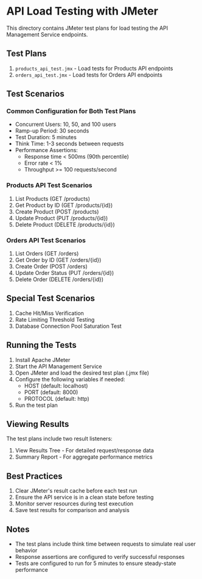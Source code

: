 # API Load Testing with JMeter

This directory contains JMeter test plans for load testing the API Management Service endpoints.

## Test Plans

1. `products_api_test.jmx` - Load tests for Products API endpoints
2. `orders_api_test.jmx` - Load tests for Orders API endpoints

## Test Scenarios

### Common Configuration for Both Test Plans

- Concurrent Users: 10, 50, and 100 users
- Ramp-up Period: 30 seconds
- Test Duration: 5 minutes
- Think Time: 1-3 seconds between requests
- Performance Assertions:
  - Response time < 500ms (90th percentile)
  - Error rate < 1%
  - Throughput >= 100 requests/second

### Products API Test Scenarios

1. List Products (GET /products)
2. Get Product by ID (GET /products/{id})
3. Create Product (POST /products)
4. Update Product (PUT /products/{id})
5. Delete Product (DELETE /products/{id})

### Orders API Test Scenarios

1. List Orders (GET /orders)
2. Get Order by ID (GET /orders/{id})
3. Create Order (POST /orders)
4. Update Order Status (PUT /orders/{id})
5. Delete Order (DELETE /orders/{id})

## Special Test Scenarios

1. Cache Hit/Miss Verification
2. Rate Limiting Threshold Testing
3. Database Connection Pool Saturation Test

## Running the Tests

1. Install Apache JMeter
2. Start the API Management Service
3. Open JMeter and load the desired test plan (.jmx file)
4. Configure the following variables if needed:
   - HOST (default: localhost)
   - PORT (default: 8000)
   - PROTOCOL (default: http)
5. Run the test plan

## Viewing Results

The test plans include two result listeners:
1. View Results Tree - For detailed request/response data
2. Summary Report - For aggregate performance metrics

## Best Practices

1. Clear JMeter's result cache before each test run
2. Ensure the API service is in a clean state before testing
3. Monitor server resources during test execution
4. Save test results for comparison and analysis

## Notes

- The test plans include think time between requests to simulate real user behavior
- Response assertions are configured to verify successful responses
- Tests are configured to run for 5 minutes to ensure steady-state performance